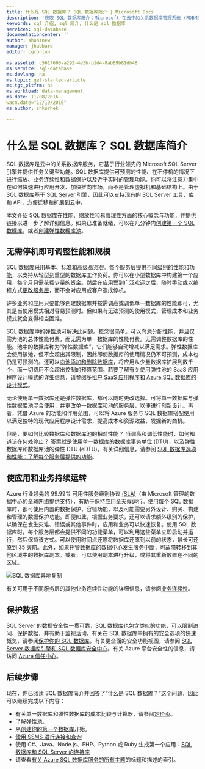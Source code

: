 ```yaml
---
title: 什么是 SQL 数据库？ SQL 数据库简介 | Microsoft Docs
description: '获取 SQL 数据库简介：Microsoft 在云中的关系数据库管理系统 (RDBMS) 的技术详细信息和功能。'
keywords: sql 介绍, sql 简介, 什么是 sql 数据库
services: sql-database
documentationcenter: ''
author: shontnew
manager: jhubbard
editor: cgronlun

ms.assetid: c561f600-a292-4e3b-b1d4-8ab89b81db48
ms.service: sql-database
ms.devlang: na
ms.topic: get-started-article
ms.tgt_pltfrm: na
ms.workload: data-management
ms.date: 11/08/2016
wacn.date="12/19/2016"
ms.author: shkurhek

---
```

# 什么是 SQL 数据库？ SQL 数据库简介
SQL 数据库是云中的关系数据库服务，它基于行业领先的 Microsoft SQL Server 引擎并提供任务关键型功能。SQL 数据库提供可预测的性能、在不停机的情况下进行缩放、业务连续性和数据保护以及近乎实时的管理功能。你可以将注意力集中在如何快速进行应用开发、加快推向市场，而不是管理虚拟机和基础结构上。由于 SQL 数据库基于 [SQL Server](https://msdn.microsoft.com/zh-cn/library/bb545450.aspx) 引擎，因此可以支持现有的 SQL Server 工具、库和 API，方便迁移和扩展到云中。

本文介绍 SQL 数据库在性能、缩放性和易管理性方面的核心概念与功能，并提供链接以进一步了解详细信息。如果已准备就绪，可以在几分钟内[创建第一个 SQL 数据库](/documentation/articles/sql-database-get-started/)，或者[创建弹性数据库池](/documentation/articles/sql-database-elastic-pool-create-portal/)。



## 无需停机即可调整性能和规模
SQL 数据库采用基本、标准和高级*服务层*。每个服务层提供[不同级别的性能和功能](/documentation/articles/sql-database-service-tiers/)，以支持从轻型到重型的数据库工作负荷。你可以在小型数据库中构建第一个应用，每个月只需花费少量的资金。然后在应用受到广泛欢迎之后，随时手动或以编程方式[更改服务层](/documentation/articles/sql-database-scale-up/)，而不会对应用或客户造成停机。

许多业务和应用只要能够创建数据库并按需调高或调低单一数据库的性能即可，尤其是当使用模式相对容易预测时。但如果有无法预测的使用模式，管理成本和业务模式就会变得相当困难。

SQL 数据库中的[弹性池](/documentation/articles/sql-database-elastic-pool/)可解决此问题。概念很简单。可以向池分配性能，并且仅需为池的总体性能付费，而无需为单一数据库的性能付费。无需调整数据库的性能。池中的数据库称为“弹性数据库”，它们能够自动增减以满足需求。弹性数据库会使用该池，但不会超出其限制，因此即使数据库的使用情况仍不可预测，成本也仍是可预测的。还可以[向池添加和删除数据库](/documentation/articles/sql-database-elastic-pool-manage-portal/)，将应用从少量数据库扩展到数千个，而一切费用不会超出控制的预算范围。若要了解有关使用弹性池的 SaaS 应用程序设计模式的详细信息，请参阅[多租户 SaaS 应用程序和 Azure SQL 数据库的设计模式](/documentation/articles/sql-database-design-patterns-multi-tenancy-saas-applications/)。

无论使用单一数据库还是弹性数据库，都可以随时更改选择。可将单一数据库与弹性数据库池混合使用，并更改单一数据库和池的服务层，以便进行创新设计。再者，凭借 Azure 的功能和作用范围，可以将 Azure 服务与 SQL 数据库搭配使用以满足独特的现代应用程序设计需求，提高成本和资源效益，发掘新的商机。

但是，要如何比较数据库和数据库池的相对性能？ 当调高和调低性能时，如何知道该在何处停止？ 答案就是使用单一数据库的数据库事务单位 (DTU)，以及弹性数据库和数据库池的弹性 DTU (eDTU)。有关详细信息，请参阅 [SQL 数据库选项和性能：了解每个服务层提供的功能](/documentation/articles/sql-database-service-tiers/)。

## 使应用和业务持续运转
Azure 行业领先的 99.99% 可用性服务级别协议 [(SLA)](/support/legal/sla/)（由 Microsoft 管理的数据中心的全球网络提供支持），有助于保持应用全天候运行。使用每个 SQL 数据库时，都可使用内置的数据保护、容错功能，以及可能需要另外设计、购买、构建和管理的数据保护功能。即便如此，根据业务要求，还可以请求额外级别的保护，以确保在发生灾难、错误或其他事件时，应用和业务可以快速恢复。使用 SQL 数据库时，每个服务层都会提供不同的功能菜单，可以利用这些菜单立即启动并运行，然后保持该方式。可以使用时间点还原将数据库还原到以前的状态，最长可还原到 35 天前。此外，如果托管数据库的数据中心发生服务中断，可故障转移到其他区域中的数据库副本。或者，可以使用副本进行升级，或将其重新放置在不同的区域。

![SQL 数据库异地复制](./media/sql-database-technical-overview/azure_sqldb_map.png)

有关可用于不同服务层的其他业务连续性功能的详细信息，请参阅[业务连续性](/documentation/articles/sql-database-business-continuity/)。

## 保护数据
SQL Server 的数据安全性一贯可靠，SQL 数据库也包含类似的功能，可以限制访问、保护数据，并有助于监视活动。有关在 SQL 数据库中拥有的安全选项的快速概览，请参阅[保护你的 SQL 数据库](/documentation/articles/sql-database-security/)。有关更全面的安全功能视图，请参阅 [SQL Server 数据库引擎和 SQL 数据库安全中心](https://msdn.microsoft.com/zh-cn/library/bb510589)。有关 Azure 平台安全性的信息，请访问 [Azure 信任中心](https://www.trustcenter.cn/zh-cn/security/default.html)。

## 后续步骤
现在，你已阅读 SQL 数据库简介并回答了“什么是 SQL 数据库？”这个问题，因此可以继续完成以下内容：

- 有关单一数据库和弹性数据库的成本比较与计算器，请参阅[定价页](/pricing/details/sql-database/)。
- 了解[弹性池](/documentation/articles/sql-database-elastic-pool/)。
- 从[创建你的第一个数据库](/documentation/articles/sql-database-get-started/)开始。
- [使用 SSMS 进行连接和查询](/documentation/articles/sql-database-connect-query-ssms/)
- 使用 C#、Java、Node.js、PHP、Python 或 Ruby 生成第一个应用：[SQL 数据库和 SQL Server 的连接库](/documentation/articles/sql-database-libraries/)
- 请查看[有关 Azure SQL 数据库服务的所有主题](/documentation/articles/sql-database-index-all-articles/)的标题和描述的索引。

<!---HONumber=Mooncake_1212_2016-->